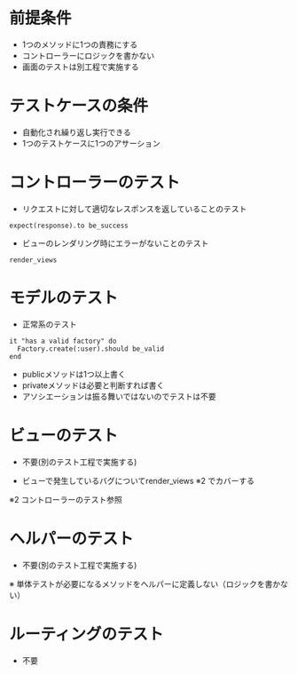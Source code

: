 # 前提条件
* 1つのメソッドに1つの責務にする
* コントローラーにロジックを書かない
* 画面のテストは別工程で実施する

# テストケースの条件
* 自動化され繰り返し実行できる
* 1つのテストケースに1つのアサーション


# コントローラーのテスト
* リクエストに対して適切なレスポンスを返していることのテスト

```
expect(response).to be_success
```

* ビューのレンダリング時にエラーがないことのテスト

```
render_views
```

# モデルのテスト
* 正常系のテスト

```
it "has a valid factory" do
  Factory.create(:user).should be_valid
end
```

* publicメソッドは1つ以上書く
* privateメソッドは必要と判断すれば書く
* アソシエーションは振る舞いではないのでテストは不要

# ビューのテスト
* 不要(別のテスト工程で実施する)

* ビューで発生しているバグについてrender_views ※2 でカバーする

※2 コントローラーのテスト参照


# ヘルパーのテスト
* 不要(別のテスト工程で実施する)

※ 単体テストが必要になるメソッドをヘルパーに定義しない（ロジックを書かない）

# ルーティングのテスト
* 不要